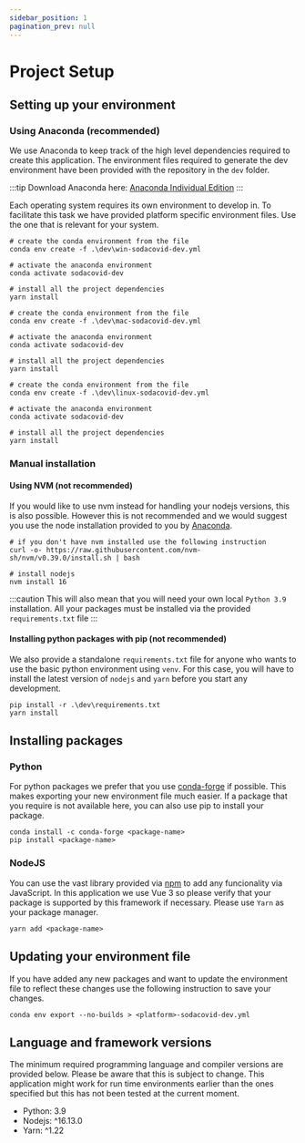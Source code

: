 ```yaml
---
sidebar_position: 1
pagination_prev: null
---
```


# Project Setup

## Setting up your environment

### Using Anaconda (recommended)

We use Anaconda to keep track of the high level dependencies required to create this application. The environment files required to generate the dev environment have been provided with the repository in the `dev` folder.

:::tip
Download Anaconda here: [Anaconda Individual Edition](https://www.anaconda.com/products/individual)
:::

Each operating system requires its own environment to develop in. To facilitate this task we have provided platform specific environment files. Use the one that is relevant for your system.

```shell title="For Windows"
# create the conda environment from the file
conda env create -f .\dev\win-sodacovid-dev.yml

# activate the anaconda environment
conda activate sodacovid-dev

# install all the project dependencies
yarn install

```

```shell title="For macOS"
# create the conda environment from the file
conda env create -f .\dev\mac-sodacovid-dev.yml

# activate the anaconda environment
conda activate sodacovid-dev

# install all the project dependencies
yarn install

```

```shell title="For Linux"
# create the conda environment from the file
conda env create -f .\dev\linux-sodacovid-dev.yml

# activate the anaconda environment
conda activate sodacovid-dev

# install all the project dependencies
yarn install

```

### Manual installation

#### Using NVM (not recommended)

If you would like to use nvm instead for handling your nodejs versions, this is also possible. However this is not recommended and we would suggest you use the node installation provided to you by [Anaconda](#using-anaconda-recommended).

```shell
# if you don't have nvm installed use the following instruction
curl -o- https://raw.githubusercontent.com/nvm-sh/nvm/v0.39.0/install.sh | bash

# install nodejs
nvm install 16

```

:::caution
This will also mean that you will need your own local `Python 3.9` installation. All your packages must be installed via the provided `requirements.txt` file
:::

#### Installing python packages with pip (not recommended)

We also provide a standalone `requirements.txt` file for anyone who wants to use the basic python environment using `venv`. For this case, you will have to install the latest version of `nodejs` and `yarn` before you start any development.

```shell
pip install -r .\dev\requirements.txt
yarn install
```

## Installing packages

### Python

For python packages we prefer that you use [conda-forge](https://anaconda.org/conda-forge) if possible. This makes exporting your new environment file much easier. If a package that you require is not available here, you can also use pip to install your package.

```shell
conda install -c conda-forge <package-name>
pip install <package-name>
```

### NodeJS

You can use the vast library provided via [npm](https://www.npmjs.com/) to add any funcionality via JavaScript. In this application we use Vue 3 so please verify that your package is supported by this framework if necessary. Please use `Yarn` as your package manager.

```shell
yarn add <package-name>
```

## Updating your environment file

If you have added any new packages and want to update the environment file to reflect these changes use the following instruction to save your changes.

```shell
conda env export --no-builds > <platform>-sodacovid-dev.yml
```

## Language and framework versions

The minimum required programming language and compiler versions are provided below. Please be aware that this is subject to change. This application might work for run time environments earlier than the ones specified but this has not been tested at the current moment.

- Python: 3.9
- Nodejs: ^16.13.0
- Yarn: ^1.22
